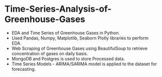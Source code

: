 # Time-Series-Analysis-of-Greenhouse-Gases

- EDA and Time Series of Greenhouse Gases in Python.
- Used Pandas, Numpy, Matplotlib, Seaborn Plotly libraries to perform EDA.
- Web Scraping of Greenhouse Gases using BeautifulSoup to retrieve concentration of gases on daily basis.
- MongoDB and Postgres is used to store Processed data.
- Time Series Models - ARIMA/SARIMA model is applied to the dataset for forecasting.

